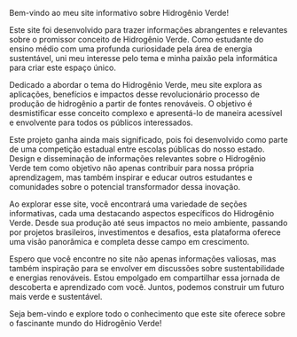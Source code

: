 Bem-vindo ao meu site informativo sobre Hidrogênio Verde!

Este site foi desenvolvido para trazer informações abrangentes e relevantes sobre o promissor conceito de Hidrogênio Verde. Como estudante do ensino médio com uma profunda curiosidade pela área de energia sustentável, uni meu interesse pelo tema e minha paixão pela informática para criar este espaço único.

Dedicado a abordar o tema do Hidrogênio Verde, meu site explora as aplicações, benefícios e impactos desse revolucionário processo de produção de hidrogênio a partir de fontes renováveis. O objetivo é desmistificar esse conceito complexo e apresentá-lo de maneira acessível e envolvente para todos os públicos interessados.

Este projeto ganha ainda mais significado, pois foi desenvolvido como parte de uma competição estadual entre escolas públicas do nosso estado. Design e disseminação de informações relevantes sobre o Hidrogênio Verde tem como objetivo não apenas contribuir para nossa própria aprendizagem, mas também inspirar e educar outros estudantes e comunidades sobre o potencial transformador dessa inovação.

Ao explorar esse site, você encontrará uma variedade de seções informativas, cada uma destacando aspectos específicos do Hidrogênio Verde. Desde sua produção até seus impactos no meio ambiente, passando por projetos brasileiros, investimentos e desafios, esta plataforma oferece uma visão panorâmica e completa desse campo em crescimento.

Espero que você encontre no site não apenas informações valiosas, mas também inspiração para se envolver em discussões sobre sustentabilidade e energias renováveis. Estou empolgado em compartilhar essa jornada de descoberta e aprendizado com você. Juntos, podemos construir um futuro mais verde e sustentável.

Seja bem-vindo e explore todo o conhecimento que este site oferece sobre o fascinante mundo do Hidrogênio Verde!

